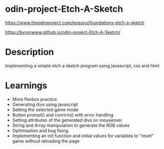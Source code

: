 # odin-project-Etch-A-Sketch
https://www.theodinproject.com/lessons/foundations-etch-a-sketch

https://byronwww.github.io/odin-project-Etch-A-Sketch/

# Description
Implementing a simple etch a sketch program using javascript, css and html

# Learnings
- More flexbox practice
- Generating divs using javascript
- Setting the selected game mode
- Button prompt() and conrirm() with error handling
- Setting attributes of the generated divs on mouseover 
- String and Array manipulation to generate the RGB values
- Optimisation and bug fixing
- Implementing an init function and initial values for variables to "reset" game without reloading the page
  

